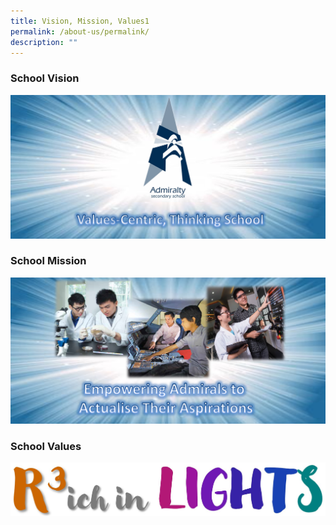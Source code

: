 ```yaml
---
title: Vision, Mission, Values1
permalink: /about-us/permalink/
description: ""
---
```

### School Vision
![](/images/school%20vision.jpg)

### School Mission
![](/images/mission_inkscape.png)

### School Values
![](/images/rich%20in%20lights.JPG)